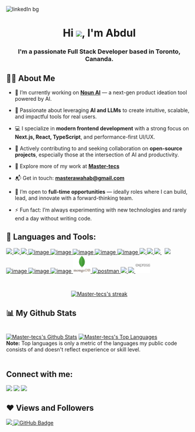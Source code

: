 <!---
master-tecs/master-tecs is a ✨ special ✨ repository because its `README.md` (this file) appears on your GitHub profile.
You can click the Preview link to take a look at your changes.
<a href="#"><img width="100%" height="auto" src="https://www.linkedin.com/in/abdul-wahab-abdurrasheed-6231341b9/overlay/background-image/" height="175px"/></a>
--->


![linkedIn bg](https://github.com/user-attachments/assets/0adbf24e-f924-4307-b090-d466a0abbb2c)

<h1 align="center">Hi <img src="https://raw.githubusercontent.com/MartinHeinz/MartinHeinz/master/wave.gif" width="30px">, I'm Abdul</h1>
<h3 align="center">I'm a passionate Full Stack Developer based in Toronto, Cananda.</h3>


## 🙋‍♂️ About Me

- 🔭 I’m currently working on **[Noun AI](https://www.noun-connect.com/)** — a next-gen product ideation tool powered by AI.

- 🧠 Passionate about leveraging **AI and LLMs** to create intuitive, scalable, and impactful tools for real users.

- 💻 I specialize in **modern frontend development** with a strong focus on **Next.js, React, TypeScript**, and performance-first UI/UX.

- 🤝 Actively contributing to and seeking collaboration on **open-source projects**, especially those at the intersection of AI and productivity.

- 🚀 Explore more of my work at **[Master-tecs](https://mastertecs.vercel.app/)**

- 📬 Get in touch: **masterawahab@gmail.com**

- 💼 I’m open to **full-time opportunities** — ideally roles where I can build, lead, and innovate with a forward-thinking team.

- ⚡ Fun fact: I’m always experimenting with new technologies and rarely end a day without writing code.
  

## 🚀 Languages and Tools:

<p align="left"> 
    <a href="https://www.w3.org/html/" target="_blank"> <img src="https://img.icons8.com/color/48/000000/html-5.png"/> </a> 
    <a href="https://www.w3schools.com/css/" target="_blank"> <img src="https://img.icons8.com/color/48/000000/css3.png"/> </a> 
    <a href="https://developer.mozilla.org/en-US/docs/Web/JavaScript" target="_blank"> <img src="https://img.icons8.com/color/48/000000/javascript.png"/> </a> 
    <a href="https://developer.mozilla.org/en-US/docs/Web/JavaScript" target="_blank"> 
        <img width="45" height="45" alt="image" src="https://github.com/user-attachments/assets/0e54d2df-8f1f-441b-8718-345b0751c32c" />
    </a> 
    <a href="https://developer.mozilla.org/en-US/docs/Web/JavaScript" target="_blank"> 
        <img width="40" height="40" alt="image" src="https://github.com/user-attachments/assets/b3775e5a-6224-4553-b4fb-4fffc73b60f2" />
    </a> 
    <a href="https://developer.mozilla.org/en-US/docs/Web/JavaScript" target="_blank"> 
        <img width="40" height="40" alt="image" src="https://github.com/user-attachments/assets/a8631f95-b507-460c-9044-34955a991631" />
    </a> 
    <a href="https://developer.mozilla.org/en-US/docs/Web/JavaScript" target="_blank"> 
        <img width="40" height="40" alt="image" src="https://github.com/user-attachments/assets/1be9357d-2673-439a-8747-3d52cc040b45" />
    </a>
    <a href="https://developer.mozilla.org/en-US/docs/Web/JavaScript" target="_blank"> 
        <img width="45" height="40" alt="image" src="https://github.com/user-attachments/assets/4137393d-df96-444b-afc6-9e3804d6673e" />
    </a>
    <a href="https://reactjs.org/" target="_blank"> <img src="https://img.icons8.com/color/48/000000/react-native.png"/> </a>
    <a href="https://www.python.org" target="_blank"> <img src="https://img.icons8.com/color/48/000000/python.png"/> </a> 
    <a style="padding-right:8px;" href="https://nodejs.org" target="_blank"> <img src="https://img.icons8.com/color/48/000000/nodejs.png"/> </a> 
    <a style="padding-right:8px;" href="https://www.mysql.com/" target="_blank"> <img src="https://img.icons8.com/fluent/50/000000/mysql-logo.png"/> </a>
    <a href="https://developer.mozilla.org/en-US/docs/Web/JavaScript" target="_blank"> 
        <img width="50" height="50" alt="image" src="https://github.com/user-attachments/assets/44ee6800-5120-44ce-a423-d604e4d44db0" />
    </a>
    <a href="https://developer.mozilla.org/en-US/docs/Web/JavaScript" target="_blank"> 
        <img width="80" height="60" alt="image" src="https://github.com/user-attachments/assets/4f1a7ed8-cc4c-4bfe-863f-be4e4ad83ace" />
    </a>
    <a href="https://developer.mozilla.org/en-US/docs/Web/JavaScript" target="_blank"> 
        <img width="70" height="60" alt="image" src="https://github.com/user-attachments/assets/de2a14a6-8c2e-4e01-a33d-c7f97a876581" />
    </a>
    <a href="https://www.mongodb.com/" target="_blank"> <img src="https://raw.githubusercontent.com/devicons/devicon/master/icons/mongodb/mongodb-original-wordmark.svg" alt="mongodb" width="48" height="48"/> </a> 
    <a href="https://postman.com" target="_blank"> <img src="https://www.vectorlogo.zone/logos/getpostman/getpostman-icon.svg" alt="postman" width="45" height="45"/> </a>   
    <a href="https://git-scm.com/" target="_blank"> <img src="https://img.icons8.com/color/48/000000/git.png"/> </a> 
    <a href="https://redux.js.org" target="_blank"> <img src="https://img.icons8.com/color/48/000000/redux.png"/> </a>
    <a href="https://expressjs.com" target="_blank"> <img src="https://raw.githubusercontent.com/devicons/devicon/master/icons/express/express-original-wordmark.svg" alt="express" width="40" height="40"/> </a>
</p>

<!-- [![React Badge](https://img.shields.io/badge/-React-61DBFB?style=for-the-badge&labelColor=black&logo=react&logoColor=61DBFB)](#)  [![Javascript Badge](https://img.shields.io/badge/-Javascript-F0DB4F?style=for-the-badge&labelColor=black&logo=javascript&logoColor=F0DB4F)](#) [![Typescript Badge](https://img.shields.io/badge/-Typescript-007acc?style=for-the-badge&labelColor=black&logo=typescript&logoColor=007acc)](#) [![Nodejs Badge](https://img.shields.io/badge/-Nodejs-3C873A?style=for-the-badge&labelColor=black&logo=node.js&logoColor=3C873A)](#) [![GraphQL Badge](https://img.shields.io/badge/-GraphQl-e535ab?style=for-the-badge&labelColor=black&logo=node.js&logoColor=e535ab)](#) -->
<br/>

<p align="center">
    <a href="https://github.com/master-tecs/github-readme-streak-stats">
        <img title="🔥 Get streak stats for your profile at git.io/streak-stats" alt="Master-tecs's streak" src="https://github-readme-streak-stats.herokuapp.com/?user=master-tecs&theme=black-ice&hide_border=true&stroke=0000&background=060A0CD0"/>
    </a>
</p>

## 📊 My Github Stats

  <br/>
    <a href="https://github.com/master-tecs/github-readme-stats"><img alt="Master-tecs's Github Stats" src="https://github-readme-stats.vercel.app/api?username=master-tecs&show_icons=true&count_private=true&theme=react&hide_border=true&bg_color=0D1117" /></a>
  <a href="https://github.com/master-tecs/github-readme-stats"><img alt="Master-tecs's Top Languages" src="https://github-readme-stats.vercel.app/api/top-langs/?username=master-tecs&langs_count=8&count_private=true&layout=compact&theme=react&hide_border=true&bg_color=0D1117" /></a>
  <br/>
  <b>Note:</b> Top languages is only a metric of the languages my public code consists of and doesn't reflect experience or skill level.


<br/>
<br/>


## Connect with me:
<p align="left">

<a href = "https://www.linkedin.com/in/abdul-wahab-abdurrasheed-6231341b9/"><img src="https://img.icons8.com/fluent/48/000000/linkedin.png"/></a>
<a href = "https://twitter.com/master_tecs"><img src="https://img.icons8.com/fluent/48/000000/twitter.png"/></a>
<a href = "https://www.instagram.com/master_tecs/"><img src="https://img.icons8.com/fluent/48/000000/instagram-new.png"/></a>

</p>

## ❤ Views and Followers
<a href="https://github.com/Meghna-DAS/github-profile-views-counter">
    <img src="https://komarev.com/ghpvc/?username=master-tecs">
</a>
<a href="https://github.com/master-tecs?tab=followers"><img src="https://img.shields.io/github/followers/master-tecs?label=Followers&style=social" alt="GitHub Badge"></a>
